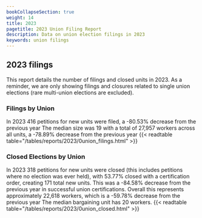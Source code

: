 ```yaml
---
bookCollapseSection: true
weight: 14
title: 2023
pagetitle: 2023 Union Filing Report
description: Data on union election filings in 2023
keywords: union filings
---
```


## 2023 filings

This report details the number of filings and closed units in 2023. As a reminder, we are only showing filings and closures related to single union elections (rare multi-union elections are excluded).

### Filings by Union
In 2023 416 petitions for new units were filed, a -80.53% decrease from the previous year The median size was 19 with a total of 27,957 workers across all units, a -78.89% decrease from the previous year
{{< readtable table="/tables/reports/2023/0union_filings.html" >}}

### Closed Elections by Union
In 2023 318 petitions for new units were closed (this includes petitions where no election was ever held), with 53.77% closed with a certification order, creating 171 total new units. This was a -84.58% decrease from the previous year in successful union certifications. Overall this represents approximately 22,618 workers, which is a -59.78% decrease from the previous year The median bargaining unit has 20 workers.
{{< readtable table="/tables/reports/2023/0union_closed.html" >}}
